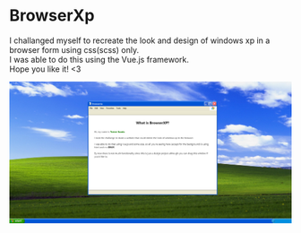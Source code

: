 # BrowserXp

I challanged myself to recreate the look and design of windows xp in a browser form using css(scss) only.  
I was able to do this using the Vue.js framework.  
Hope you like it! <3

![front site](./public/screenshots/frontsite.png)
